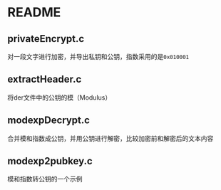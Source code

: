 # README

## privateEncrypt.c

对一段文字进行加密，并导出私钥和公钥，指数采用的是`0x010001`

## extractHeader.c

将der文件中的公钥的模（Modulus）

## modexpDecrypt.c

合并模和指数成公钥，并用公钥进行解密，比较加密前和解密后的文本内容

## modexp2pubkey.c

模和指数转公钥的一个示例


